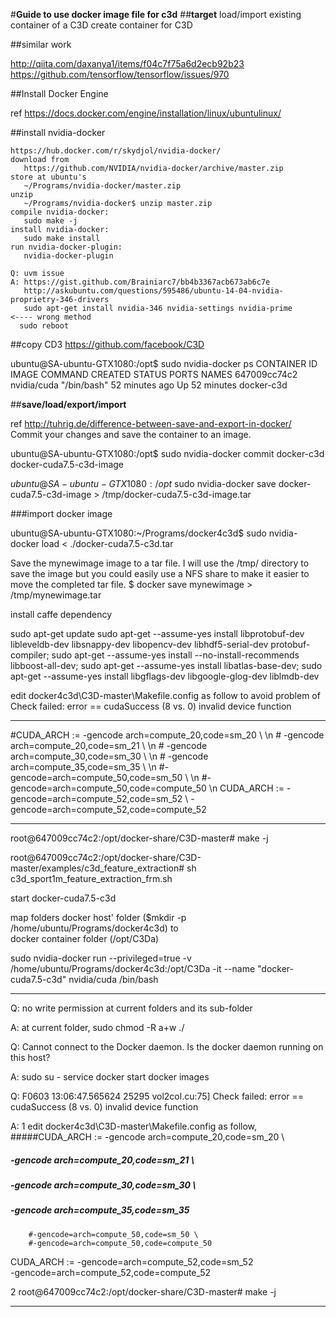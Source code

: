 #**Guide to use docker image file for c3d**
##**target**
load/import existing container of a C3D
create container for C3D

##similar work

  http://qiita.com/daxanya1/items/f04c7f75a6d2ecb92b23
  https://github.com/tensorflow/tensorflow/issues/970
  
##Install Docker Engine

  ref https://docs.docker.com/engine/installation/linux/ubuntulinux/
  
##install nvidia-docker
   
    https://hub.docker.com/r/skydjol/nvidia-docker/
    download from 
       https://github.com/NVIDIA/nvidia-docker/archive/master.zip 
    store at ubuntu's 
       ~/Programs/nvidia-docker/master.zip 
    unzip 
       ~/Programs/nvidia-docker$ unzip master.zip
    compile nvidia-docker: 
       sudo make -j
    install nvidia-docker: 
       sudo make install
    run nvidia-docker-plugin: 
       nvidia-docker-plugin 
    
    Q: uvm issue 
    A: https://gist.github.com/Brainiarc7/bb4b3367acb673ab6c7e 
       http://askubuntu.com/questions/595486/ubuntu-14-04-nvidia-proprietry-346-drivers
       sudo apt-get install nvidia-346 nvidia-settings nvidia-prime              <---- wrong method
      sudo reboot

##copy CD3
https://github.com/facebook/C3D

ubuntu@SA-ubuntu-GTX1080:/opt$ sudo nvidia-docker ps
CONTAINER ID        IMAGE               COMMAND             CREATED             STATUS              PORTS               NAMES
647009cc74c2        nvidia/cuda         "/bin/bash"         52 minutes ago      Up 52 minutes                           docker-c3d

##**save/load/export/import**

ref http://tuhrig.de/difference-between-save-and-export-in-docker/
Commit your changes and save the container to an image.

ubuntu@SA-ubuntu-GTX1080:/opt$ sudo nvidia-docker commit docker-c3d docker-cuda7.5-c3d-image

$ubuntu@SA-ubuntu-GTX1080:/opt$ sudo nvidia-docker save docker-cuda7.5-c3d-image > /tmp/docker-cuda7.5-c3d-image.tar

###import docker image

ubuntu@SA-ubuntu-GTX1080:~/Programs/docker4c3d$ sudo nvidia-docker load < ./docker-cuda7.5-c3d.tar


Save the mynewimage image to a tar file. 
I will use the /tmp/ directory to save the image but you could easily use a NFS share to make it easier to move the completed tar file.
$ docker save mynewimage > /tmp/mynewimage.tar

install caffe dependency

sudo apt-get update
sudo apt-get --assume-yes install libprotobuf-dev libleveldb-dev libsnappy-dev libopencv-dev libhdf5-serial-dev protobuf-compiler; sudo apt-get --assume-yes install --no-install-recommends libboost-all-dev; sudo apt-get --assume-yes install libatlas-base-dev; sudo apt-get --assume-yes install libgflags-dev libgoogle-glog-dev liblmdb-dev

edit docker4c3d\C3D-master\Makefile.config as follow to avoid problem of Check failed: error == cudaSuccess (8 vs. 0)  invalid device function
***
\#CUDA_ARCH := -gencode arch=compute_20,code=sm_20 \\ \n
\#		-gencode arch=compute_20,code=sm_21 \\ \n
\#		-gencode arch=compute_30,code=sm_30 \\ \n
\#		-gencode arch=compute_35,code=sm_35 \\ \n
		\#-gencode=arch=compute_50,code=sm_50  \\ \n
		\#-gencode=arch=compute_50,code=compute_50 \n
CUDA_ARCH := -gencode=arch=compute_52,code=sm_52  \\
-gencode=arch=compute_52,code=compute_52
***
root@647009cc74c2:/opt/docker-share/C3D-master# make -j

root@647009cc74c2:/opt/docker-share/C3D-master/examples/c3d_feature_extraction# sh c3d_sport1m_feature_extraction_frm.sh

start docker-cuda7.5-c3d

   map folders 
   docker host' folder ($mkdir -p /home/ubuntu/Programs/docker4c3d) 
   to  
   docker container folder (/opt/C3Da)

sudo nvidia-docker run --privileged=true -v /home/ubuntu/Programs/docker4c3d:/opt/C3Da -it --name "docker-cuda7.5-c3d" nvidia/cuda /bin/bash

-----------------
Q: no write permission at current folders and its sub-folder

A: at current folder, sudo chmod -R a+w ./

Q: Cannot connect to the Docker daemon. Is the docker daemon running on this host?

A:
sudo su -
service docker start
docker images

Q: F0603 13:06:47.565624 25295 vol2col.cu:75] Check failed: error == cudaSuccess (8 vs. 0)  invalid device function

A: 
1 edit docker4c3d\C3D-master\Makefile.config as follow, 
#####CUDA_ARCH := -gencode arch=compute_20,code=sm_20 \
#####		-gencode arch=compute_20,code=sm_21 \
#####		-gencode arch=compute_30,code=sm_30 \
#####		-gencode arch=compute_35,code=sm_35
		#-gencode=arch=compute_50,code=sm_50 \
		#-gencode=arch=compute_50,code=compute_50
CUDA_ARCH := -gencode=arch=compute_52,code=sm_52 \
-gencode=arch=compute_52,code=compute_52

2 root@647009cc74c2:/opt/docker-share/C3D-master# make -j



---------------

